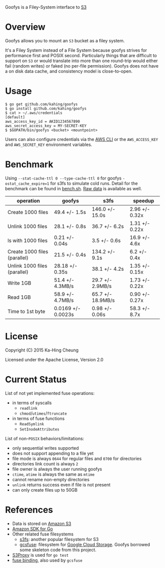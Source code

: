 Goofys is a Filey-System interface to [S3](https://aws.amazon.com/s3/)

# Overview

Goofys allows you to mount an `S3` bucket as a filey system.

It's a Filey System instead of a File System because goofys strives
for performance first and POSIX second. Particularly things that are
difficult to support on `S3` or would translate into more than one
round-trip would either fail (random writes) or faked (no per-file
permission). Goofys does not have a on disk data cache, and
consistency model is close-to-open.

# Usage

```
$ go get github.com/kahing/goofys
$ go install github.com/kahing/goofys
$ cat > ~/.aws/credentials
[default]
aws_access_key_id = AKID1234567890
aws_secret_access_key = MY-SECRET-KEY
$ $GOPATH/bin/goofys <bucket> <mountpoint>
```

Users can also configure credentials via the
[AWS CLI](https://docs.aws.amazon.com/cli/latest/userguide/cli-chap-getting-started.html)
or the `AWS_ACCESS_KEY` and `AWS_SECRET_KEY` environment variables.

# Benchmark

Using `--stat-cache-ttl 0 --type-cache-ttl 0` for goofys
`-ostat_cache_expire=1` for s3fs to simulate cold runs. Detail for the
benchmark can be found in
[bench.sh](https://github.com/kahing/goofys/blob/master/bench.sh). [Raw
data](https://github.com/kahing/goofys/blob/master/bench.data) is
available as well.

operation | goofys | s3fs | speedup
---| ------ | ------ | -----
Create 1000 files|49.4 +/- 1.5s|146.0 +/- 15.0s|2.96 +/- 0.32x
Unlink 1000 files|28.1 +/- 0.8s|36.7 +/- 6.2s|1.31 +/- 0.22x
ls with 1000 files|0.21 +/- 0.04s|3.5 +/- 0.6s|16.9 +/- 4.6x
Create 1000 files (parallel)|21.5 +/- 0.4s|134.2 +/- 9.1s|6.2 +/- 0.4x
Unlink 1000 files (parallel)|28.18 +/- 0.35s|38.1 +/- 4.2s|1.35 +/- 0.15x
Write 1GB|51.4 +/- 4.3MB/s|29.7 +/- 2.9MB/s|1.73 +/- 0.22x
Read 1GB|58.9 +/- 4.7MB/s|65.7 +/- 18.9MB/s|0.90 +/- 0.27x
Time to 1st byte|0.0169 +/- 0.0023s|0.98 +/- 0.06s|58.3 +/- 8.7x

# License

Copyright (C) 2015 Ka-Hing Cheung

Licensed under the Apache License, Version 2.0

# Current Status

List of not yet implemented fuse operations:
  * in terms of syscalls
    * `readlink`
    * `chmod`/`utimes`/`ftruncate`
  * in terms of fuse functions
    * `ReadSymlink`
    * `SetInodeAttributes`

List of non-`POSIX` behaviors/limitations:
  * only sequential writes supported
  * does not support appending to a file yet
  * file mode is always `0644` for regular files and `0700` for directories
  * directories link count is always `2`
  * file owner is always the user running goofys
  * `ctime`, `atime` is always the same as `mtime`
  * cannot rename non-empty directories
  * `unlink` returns success even if file is not present
  * can only create files up to 50GB

# References

  * Data is stored on [Amazon S3](https://aws.amazon.com/s3/)
  * [Amazon SDK for Go](https://github.com/aws/aws-sdk-go)
  * Other related fuse filesystems
    * [s3fs](https://github.com/s3fs-fuse/s3fs-fuse): another popular filesystem for S3
    * [gcsfuse](https://github.com/googlecloudplatform/gcsfuse):
      filesystem for
      [Google Cloud Storage](https://cloud.google.com/storage/). Goofys
      borrowed some skeleton code from this project.
  * [S3Proxy](https://github.com/andrewgaul/s3proxy) is used for `go test`
  * [fuse binding](https://github.com/jacobsa/fuse), also used by `gcsfuse`
